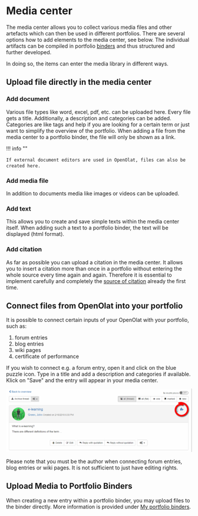 # Media center

The media center allows you to collect various media files and other artefacts
which can then be used in different portfolios. There are several options how
to add elements to the media center, see below. The individual artifacts can
be compiled in portfolio [binders](../area_modules/My_portfolio_binders.md) and thus
structured and further developed.

In doing so, the items can enter the media library in different ways.

## Upload file directly in the media center

### Add document

Various file types like word, excel, pdf, etc. can be uploaded here. Every
file gets a title. Additionally, a description and categories can be added.
Categories are like tags and help if you are looking for a certain term or
just want to simplify the overview of the portfolio. When adding a file from
the media center to a portfolio binder, the file will only be shown as a link.

!!! info ""

    If external document editors are used in OpenOlat, files can also be created here.

### Add media file

In addition to documents media like images or videos can be uploaded.

### Add text

This allows you to create and save simple texts within the media center
itself. When adding such a text to a portfolio binder, the text will be
displayed (html format).

### Add citation

As far as possible you can upload a citation in the media center. It allows
you to insert a citation more than once in a portfolio without entering the
whole source every time again and again. Therefore it is essential to
implement carefully and completely the [source of
citation](My_portfolio_binders.md#Myportfoliobinders-zitat) already the
first time.  

  

## Connect files from OpenOlat into your portfolio

It is possible to connect certain inputs of your OpenOlat with your portfolio,
such as:

  1. forum entries 
  2. blog entries
  3. wiki pages
  4. certificate of performance

If you wish to connect e.g. a forum entry, open it and click on the blue
puzzle icon. Type in a title and add a description and categories if
available. Klick on "Save" and the entry will appear in your media center.

![artefact.png](assets/artefact.png)

Please note that you must be the author when connecting forum entries, blog
entries or wiki pages. It is not sufficient to just have editing rights.

## Upload Media to Portfolio Binders

When creating a new entry within a portfolio binder, you may upload files to
the binder directly. More information is provided under [My portfolio
binders](My_portfolio_binders.md).

  

  

